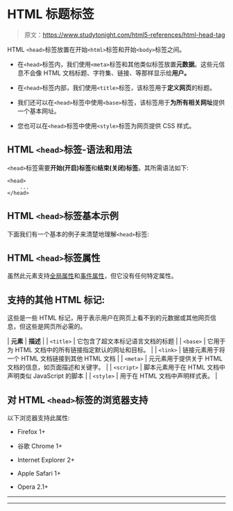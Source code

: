 # HTML 标题标签

> 原文：<https://www.studytonight.com/html5-references/html-head-tag>

HTML `<head>`标签放置在开始`<html>`标签和开始`<body>`标签之间。

*   在`<head>`标签内，我们使用`<meta>`标签和其他类似标签放置**元数据**。这些元信息不会像 HTML 文档标题、字符集、链接、等那样显示给**用户。**

*   在`<head>`标签内部，我们使用`<title>`标签，该标签用于**定义网页**的标题。

*   我们还可以在`<head>`标签中使用`<base>`标签，该标签用于**为所有相关网址**提供一个基本网址。

*   您也可以在`<head>`标签中使用`<style>`标签为网页提供 CSS 样式。

## HTML `<head>`标签-语法和用法

`<head>`标签需要**开始(开启)标签**和**结束(关闭)标签**。其所需语法如下:

```
<head>
    ...
</head>
```

## HTML `<head>`标签基本示例

下面我们有一个基本的例子来清楚地理解`<head>`标签:

## HTML `<head>`标签属性

虽然此元素支持[全局属性](https://www.studytonight.com/html5-references/html-global-attributes)和[事件属性](https://www.studytonight.com/html5-references/html-event-attributes)，但它没有任何特定属性。

## 支持的其他 HTML 标记:

这些是一些 HTML 标记，用于表示用户在网页上看不到的元数据或其他网页信息，但这些是网页所必需的。

| **元素** | **描述** |
| `<title>` | 它包含了超文本标记语言文档的标题 |
| `<base>` | 它用于为 HTML 文档中的所有链接指定默认的网址和目标。 |
| `<link>` | 链接元素用于将一个 HTML 文档链接到其他 HTML 文档 |
| `<meta>` | 元元素用于提供关于 HTML 文档的信息，如页面描述和关键字。 |
| `<script>` | 脚本元素用于在 HTML 文档中声明类似 JavaScript 的脚本 |
| `<style>` | 用于在 HTML 文档中声明样式表。 |

## 对 HTML `<head>`标签的浏览器支持

以下浏览器支持此属性:

*   Firefox 1+
*   谷歌 Chrome 1+

*   Internet Explorer 2+

*   Apple Safari 1+

*   Opera 2.1+

* * *

* * *